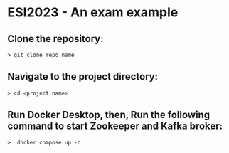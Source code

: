 # ESI2023 - An exam example


## 	Clone the repository: 
```
> git clone repo_name
```

## 	Navigate to the project directory: 
```
> cd <project name>
```

## Run Docker Desktop, then,	Run the following command to start Zookeeper and Kafka broker:  
```
>  docker compose up -d
```


